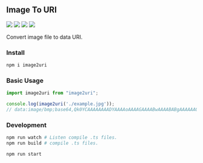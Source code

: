 Image To URI
---

[![](https://img.shields.io/github/issues/jaywcjlove/image2uri.svg)](https://github.com/jaywcjlove/image2uri/releases)
[![](https://img.shields.io/github/forks/jaywcjlove/image2uri.svg)](https://github.com/jaywcjlove/image2uri/network)
[![](https://img.shields.io/github/stars/jaywcjlove/image2uri.svg)](https://github.com/jaywcjlove/image2uri/stargazers)
[![](https://img.shields.io/github/release/jaywcjlove/image2uri.svg)](https://github.com/jaywcjlove/image2uri/releases)

Convert image file to data URI.

### Install

```bash
npm i image2uri
```

### Basic Usage

```js
import image2uri from "image2uri";

console.log(image2uri('./example.jpg'));
// data:image/bmp;base64,Qk0YCAAAAAAAADYAAAAoAAAAGAAAABwAAAABABgAAAAAAOIHAAA....
```

### Development

```bash
npm run watch # Listen compile .ts files.
npm run build # compile .ts files.

npm run start
```
